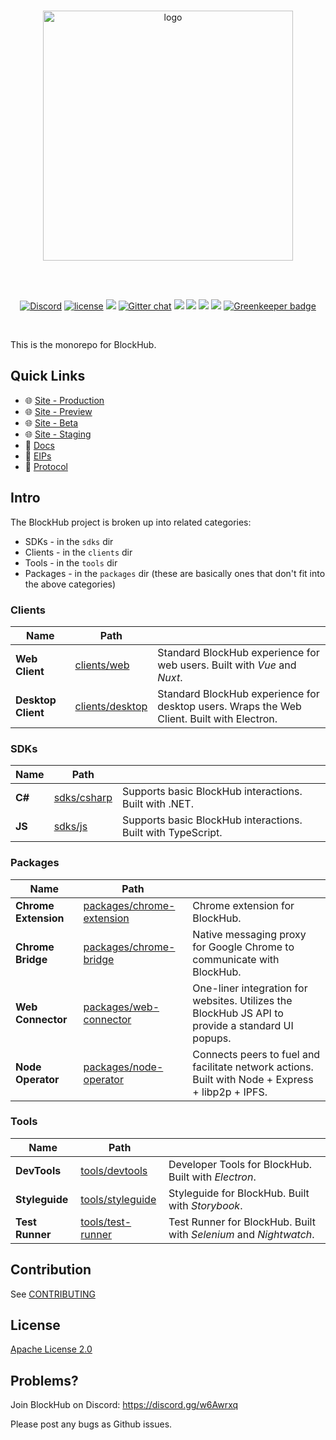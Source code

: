 <div align="center">
  <br>

  <a href="https://hyperbridge.org/"><img src="https://hyperbridge.org/img/blockhub-logotype-color.svg" width="400" alt="logo"></a>

  <br>
  <br>

  [![Discord](https://discordapp.com/api/guilds/458332417909063682/widget.png)](https://discord.gg/w6Awrxq) [![license](https://img.shields.io/hexpm/l/plug.svg)](https://github.com/hyperbridge/blockhub/blob/master/LICENSE.md) [![](https://img.shields.io/badge/whitepaper-v2.0.0-lightgrey.svg)](https://hyperbridge.org/whitepaper) [![Gitter chat](https://img.shields.io/gitter/room/Hyperbridge/Lobby.svg)](https://gitter.im/Hyperbridge/Lobby) [![](https://img.shields.io/badge/telegram-group-blue.svg)](https://t.me/hyperbridgechat) [![](https://img.shields.io/badge/discord-server-brightgreen.svg)](https://discord.gg/w6Awrxq) [![](https://img.shields.io/badge/twitter-%40hyperbridge-blue.svg)](https://twitter.com/@hyperbridge) [![](https://img.shields.io/badge/e--mail-hello%40hyperbridge.org-brightgreen.svg)](mailto:hello@hyperbridge.org) [![Greenkeeper badge](https://badges.greenkeeper.io/hyperbridge/blockhub.svg)](https://greenkeeper.io/)

</div>

<br>

This is the monorepo for BlockHub.

## Quick Links

- 🌐 [Site - Production](https://blockhub.gg/)
- 🌐 [Site - Preview](https://preview.blockhub.gg/)
- 🌐 [Site - Beta](https://beta.blockhub.gg/)
- 🌐 [Site - Staging](https://staging.blockhub.gg/)
- 📖 [Docs](http://docs.hyperbridge.org/blockhub)
- 📓 [EIPs](https://github.com/hyperbridge/EIPs)
- 🔗 [Protocol](https://github.com/hyperbridge/protocol)


## Intro

The BlockHub project is broken up into related categories:

* SDKs - in the `sdks` dir
* Clients - in the `clients` dir
* Tools - in the `tools` dir
* Packages - in the `packages` dir (these are basically ones that don't fit into the above categories)


### Clients

| Name | Path |  |
| --- | --- | --- |
| **Web Client** | [clients/web](clients/web) | Standard BlockHub experience for web users. Built with *Vue* and *Nuxt*. |
| **Desktop Client** | [clients/desktop](clients/desktop) | Standard BlockHub experience for desktop users. Wraps the Web Client. Built with Electron. |

### SDKs

| Name | Path |  |
| --- | --- | --- |
| **C#** | [sdks/csharp](sdks/csharp) | Supports basic BlockHub interactions. Built with .NET. |
| **JS** | [sdks/js](sdks/js) | Supports basic BlockHub interactions. Built with TypeScript.

### Packages

| Name | Path |  |
| --- | --- | --- |
| **Chrome Extension** | [packages/chrome-extension](packages/chrome-extension) | Chrome extension for BlockHub. |
| **Chrome Bridge** | [packages/chrome-bridge](packages/chrome-bridge) | Native messaging proxy for Google Chrome to communicate with BlockHub. |
| **Web Connector** | [packages/web-connector](packages/web-connector) | One-liner integration for websites. Utilizes the BlockHub JS API to provide a standard UI popups. |
| **Node Operator** | [packages/node-operator](packages/node-operator) | Connects peers to fuel and facilitate network actions. Built with Node + Express + libp2p + IPFS. |


### Tools

| Name | Path |  |
| --- | --- | --- |
| **DevTools** | [tools/devtools](tools/devtools) | Developer Tools for BlockHub. Built with *Electron*. |
| **Styleguide** | [tools/styleguide](tools/styleguide) | Styleguide for BlockHub. Built with *Storybook*. |
| **Test Runner** | [tools/test-runner](tools/test-runner) | Test Runner for BlockHub. Built with *Selenium* and *Nightwatch*. |


## Contribution

See [CONTRIBUTING](CONTRIBUTING.md)


## License

[Apache License 2.0](LICENSE.md)


## Problems?

Join BlockHub on Discord:
https://discord.gg/w6Awrxq

Please post any bugs as Github issues.
